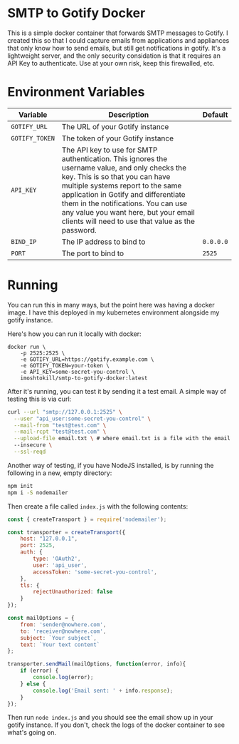 # SMTP to Gotify Docker
This is a simple docker container that forwards SMTP messages to Gotify.  I created this so that I could capture emails from applications and appliances that only know how to send emails, but still get notifications in gotify.  It's a lightweight server, and the only security considation is that it requires an API Key to authenticate.  Use at your own risk, keep this firewalled, etc.

# Environment Variables
| Variable | Description | Default |
| --- | --- | --- |
| `GOTIFY_URL` | The URL of your Gotify instance |  |
| `GOTIFY_TOKEN` | The token of your Gotify instance |  |
| `API_KEY` | The API key to use for SMTP authentication.  This ignores the username value, and only checks the key.  This is so that you can have multiple systems report to the same application in Gotify and differentiate them in the notifications.  You can use any value you want here, but your email clients will need to use that value as the password. |  |
| `BIND_IP` | The IP address to bind to | `0.0.0.0` |
| `PORT` | The port to bind to | `2525` |

# Running
You can run this in many ways, but the point here was having a docker image.  I have this deployed in my kubernetes environment alongside my gotify instance. 

Here's how you can run it locally with docker:
```
docker run \
    -p 2525:2525 \
    -e GOTIFY_URL=https://gotify.example.com \
    -e GOTIFY_TOKEN=your-token \
    -e API_KEY=some-secret-you-control \
    imoshtokill/smtp-to-gotify-docker:latest
```

After it's running, you can test it by sending it a test email.  A simple way of testing this is via curl:
```bash
curl --url "smtp://127.0.0.1:2525" \
  --user "api_user:some-secret-you-control" \
  --mail-from "test@test.com" \
  --mail-rcpt "test@test.com" \
  --upload-file email.txt \ # where email.txt is a file with the email contents
  --insecure \
  --ssl-reqd
```


Another way of testing, if you have NodeJS installed, is by running the following in a new, empty directory:

```bash
npm init
npm i -S nodemailer
```

Then create a file called `index.js` with the following contents:

```javascript
const { createTransport } = require('nodemailer');

const transporter = createTransport({
    host: "127.0.0.1",
    port: 2525,
    auth: {
        type: 'OAuth2',
        user: 'api_user',
        accessToken: 'some-secret-you-control',
    },
    tls: {
        rejectUnauthorized: false
    }
});

const mailOptions = {
    from: 'sender@nowhere.com',
    to: 'receiver@nowhere.com',
    subject: `Your subject`,
    text: `Your text content`
};

transporter.sendMail(mailOptions, function(error, info){
    if (error) {
        console.log(error);
    } else {
        console.log('Email sent: ' + info.response);
    }
});
```

Then run `node index.js` and you should see the email show up in your gotify instance.  If you don't, check the logs of the docker container to see what's going on.
